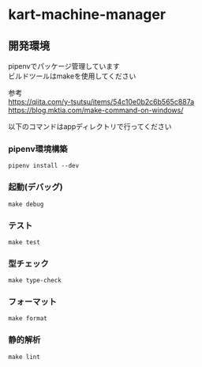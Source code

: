 # kart-machine-manager

## 開発環境

pipenvでパッケージ管理しています  
ビルドツールはmakeを使用してください

参考  
https://qiita.com/y-tsutsu/items/54c10e0b2c6b565c887a  
https://blog.mktia.com/make-command-on-windows/

以下のコマンドはappディレクトリで行ってください

### pipenv環境構築
    pipenv install --dev

### 起動(デバッグ)
    make debug

### テスト
    make test

### 型チェック
    make type-check

### フォーマット
    make format

### 静的解析
    make lint
